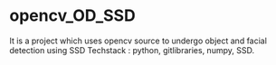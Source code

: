 # opencv_OD_SSD
It is a project which uses opencv source to undergo object and facial detection using SSD
Techstack : python, gitlibraries, numpy, SSD.
